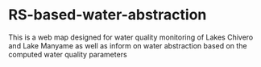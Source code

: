 # RS-based-water-abstraction
This is a web map designed for water quality monitoring of Lakes Chivero and Lake Manyame as well as inform on water abstraction based on the computed water quality parameters
